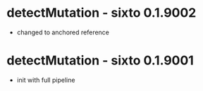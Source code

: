 # detectMutation - sixto 0.1.9002
* changed to anchored reference

# detectMutation - sixto 0.1.9001
* init with full pipeline
